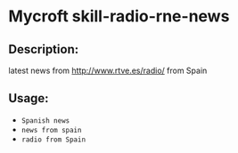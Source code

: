 # Mycroft skill-radio-rne-news

## Description:
latest news from http://www.rtve.es/radio/ from Spain

## Usage:
* `Spanish news`
* `news from spain`
* `radio from Spain`

